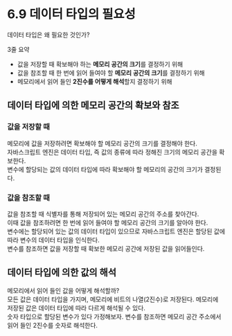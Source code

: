 # 6.9 데이터 타입의 필요성

데이터 타입은 왜 필요한 것인가?

3줄 요약

- 값을 저장할 때 확보해야 하는 <strong>메모리 공간의 크기</strong>를 결정하기 위해
- 값을 참조할 때 한 번에 읽어 들여야 할 <strong>메모리 공간의 크기</strong>를 결정하기 위해
- 메모리에서 읽어 들인 <strong>2진수를 어떻게 해석</strong>할지 결정하기 위해

## 데이터 타입에 의한 메모리 공간의 확보와 참조

### 값을 저장할 때

메모리에 값을 저장하려면 확보해야 할 메모리 공간의 크기를 결정해야 한다.  
자바스크립트 엔진은 데이터 타입, 즉 값의 종류에 따라 정해진 크기의 메모리 공간을 확보한다.  
변수에 할당되는 값의 데이터 타입에 따라 확보해야 할 메모리의 공간의 크기가 결정된다.

### 값을 참조할 때

값을 참조할 때 식별자를 통해 저장되어 있는 메모리 공간의 주소를 찾아간다.  
이때 값을 참조하려면 한 번에 읽어 들여야 할 메모리 공간의 크기를 알아야 한다.  
변수에는 할당되어 있는 값의 데이터 타입이 있으므로 자바스크립트 엔진은 할당된 값에 따라 변수의 데이터 타입을 인식한다.  
변수를 참조하면 값을 저장할 때 확보한 메모리 공간에 저장된 값을 읽어들인다.

## 데이터 타입에 의한 값의 해석

메모리에서 읽어 들인 값을 어떻게 해석할까?  
모든 값은 데이터 타입을 가지며, 메모리에 비트의 나열(2진수)로 저장된다. 메모리에 저장된 값은 데이터 타입에 따라 다르게 해석될 수 있다.  
숫자 타입으로 할당된 변수가 있다 가정해보자. 변수를 참조하면 메모리 공간 주소에서 읽어 들인 2진수를 숫자로 해석한다.
